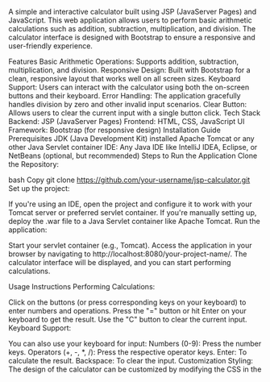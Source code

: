 A simple and interactive calculator built using JSP (JavaServer Pages) and JavaScript. This web application allows users to perform basic arithmetic calculations such as addition, subtraction, multiplication, and division. The calculator interface is designed with Bootstrap to ensure a responsive and user-friendly experience.

Features
Basic Arithmetic Operations: Supports addition, subtraction, multiplication, and division.
Responsive Design: Built with Bootstrap for a clean, responsive layout that works well on all screen sizes.
Keyboard Support: Users can interact with the calculator using both the on-screen buttons and their keyboard.
Error Handling: The application gracefully handles division by zero and other invalid input scenarios.
Clear Button: Allows users to clear the current input with a single button click.
Tech Stack
Backend: JSP (JavaServer Pages)
Frontend: HTML, CSS, JavaScript
UI Framework: Bootstrap (for responsive design)
Installation Guide
Prerequisites
JDK (Java Development Kit) installed
Apache Tomcat or any other Java Servlet container
IDE: Any Java IDE like IntelliJ IDEA, Eclipse, or NetBeans (optional, but recommended)
Steps to Run the Application
Clone the Repository:

bash
Copy
git clone https://github.com/your-username/jsp-calculator.git
Set up the project:

If you're using an IDE, open the project and configure it to work with your Tomcat server or preferred servlet container.
If you're manually setting up, deploy the .war file to a Java Servlet container like Apache Tomcat.
Run the application:

Start your servlet container (e.g., Tomcat).
Access the application in your browser by navigating to http://localhost:8080/your-project-name/.
The calculator interface will be displayed, and you can start performing calculations.

Usage Instructions
Performing Calculations:

Click on the buttons (or press corresponding keys on your keyboard) to enter numbers and operations.
Press the "=" button or hit Enter on your keyboard to get the result.
Use the "C" button to clear the current input.
Keyboard Support:

You can also use your keyboard for input:
Numbers (0-9): Press the number keys.
Operators (+, -, *, /): Press the respective operator keys.
Enter: To calculate the result.
Backspace: To clear the input.
Customization
Styling: The design of the calculator can be customized by modifying the CSS in the <style> section. You can adjust colors, button sizes, and other layout options to match your desired look.
Functionality: You can add more advanced mathematical functions like square root, exponentiation, etc., by extending the JavaScript functions in the <script> section.
Contributing
We welcome contributions! If you have suggestions, improvements, or bug fixes, feel free to:

Fork the repository.
Create a new branch for your feature (git checkout -b feature-name).
Commit your changes (git commit -m 'Add feature').
Push to your branch (git push origin feature-name).
Open a pull request for review.
